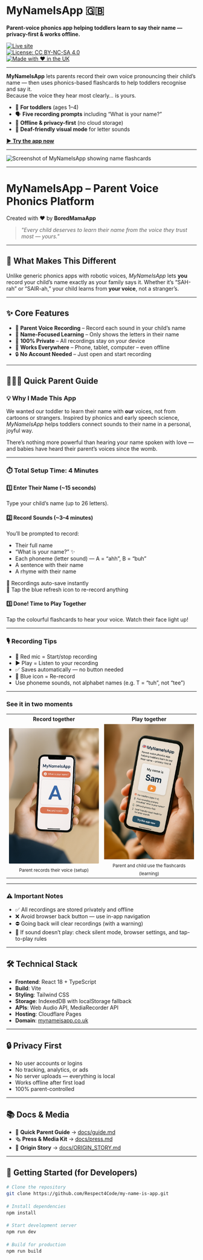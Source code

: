 # MyNameIsApp 🇬🇧  
**Parent-voice phonics app helping toddlers learn to say their name — privacy-first & works offline.**

[![Live site](https://img.shields.io/badge/Try%20it%20now-mynameisapp.co.uk-2ea44f?style=for-the-badge)](https://mynameisapp.co.uk)  
[![License: CC BY-NC-SA 4.0](https://img.shields.io/badge/License-CC%20BY--NC--SA%204.0-lightgrey.svg)](https://creativecommons.org/licenses/by-nc-sa/4.0/)  
[![Made with ❤️ in the UK](https://img.shields.io/badge/Made%20with%20%E2%9D%A4%EF%B8%8F-UK-red)](#)

---

**MyNameIsApp** lets parents record their own voice pronouncing their child’s name — then uses phonics-based flashcards to help toddlers recognise and say it.  
Because the voice they hear most clearly… is yours.

- 🎯 **For toddlers** (ages 1–4)  
- 🗣 **Five recording prompts** including “What is your name?”  
- 📴 **Offline & privacy-first** (no cloud storage)  
- 🦻 **Deaf-friendly visual mode** for letter sounds

[**▶ Try the app now**](https://mynameisapp.co.uk)

---

<picture>
  <source media="(max-width: 600px)" srcset="docs/screenshot-mobile.png">
  <img src="docs/screenshot.png" alt="Screenshot of MyNameIsApp showing name flashcards">
</picture>

---

# MyNameIsApp – Parent Voice Phonics Platform

Created with ❤️ by **BoredMamaApp**

> *"Every child deserves to learn their name from the voice they trust most — yours."*

---

## 🌟 What Makes This Different

Unlike generic phonics apps with robotic voices, *MyNameIsApp* lets **you** record your child’s name exactly as your family says it. Whether it’s “SAH-rah” or “SAIR-ah,” your child learns from **your voice**, not a stranger’s.

---

## ✨ Core Features

- 🎤 **Parent Voice Recording** – Record each sound in your child’s name  
- 🎯 **Name-Focused Learning** – Only shows the letters in their name  
- 💾 **100% Private** – All recordings stay on your device  
- 📱 **Works Everywhere** – Phone, tablet, computer – even offline  
- 🔒 **No Account Needed** – Just open and start recording

---

## 👨‍👩‍👧 Quick Parent Guide

### 💡 Why I Made This App
We wanted our toddler to learn their name with **our** voices, not from cartoons or strangers. Inspired by phonics and early speech science, *MyNameIsApp* helps toddlers connect sounds to their name in a personal, joyful way.

There’s nothing more powerful than hearing your name spoken with love — and babies have heard their parent’s voices since the womb.

---

### ⏱️ Total Setup Time: 4 Minutes

#### 1️⃣ Enter Their Name (~15 seconds)
Type your child’s name (up to 26 letters).

#### 2️⃣ Record Sounds (~3–4 minutes)
You’ll be prompted to record:
- Their full name  
- “What is your name?” ✨  
- Each phoneme (letter sound) — A = “ahh”, B = “buh”  
- A sentence with their name  
- A rhyme with their name

📢 Recordings auto-save instantly  
🔁 Tap the blue refresh icon to re-record anything

#### 3️⃣ Done! Time to Play Together
Tap the colourful flashcards to hear your voice. Watch their face light up!

---

### 🎙️ Recording Tips

- 🔴 Red mic = Start/stop recording  
- ▶️ Play = Listen to your recording  
- ✅ Saves automatically — no button needed  
- 🔄 Blue icon = Re-record  
- Use phoneme sounds, not alphabet names (e.g. T = “tuh”, not “tee”)

---

### See it in two moments

<table>
  <tr>
    <th align="center">Record together</th>
    <th align="center">Play together</th>
  </tr>
  <tr>
    <td align="center">
      <img src="docs/record-together.png" alt="Parent recording their voice in the app" width="420"><br/>
      <sub>Parent records their voice (setup)</sub>
    </td>
    <td align="center">
      <img src="docs/play-together.png" alt="Parent and child using flashcards together" width="420"><br/>
      <sub>Parent and child use the flashcards (learning)</sub>
    </td>
  </tr>
</table>

---

### ⚠️ Important Notes

- ✅ All recordings are stored privately and offline  
- ❌ Avoid browser back button — use in-app navigation  
- ⛔ Going back will clear recordings (with a warning)  
- 📵 If sound doesn’t play: check silent mode, browser settings, and tap-to-play rules

---

## 🛠️ Technical Stack

- **Frontend**: React 18 + TypeScript  
- **Build**: Vite  
- **Styling**: Tailwind CSS  
- **Storage**: IndexedDB with localStorage fallback  
- **APIs**: Web Audio API, MediaRecorder API  
- **Hosting**: Cloudflare Pages  
- **Domain**: [mynameisapp.co.uk](https://mynameisapp.co.uk)

---

## 🔒 Privacy First

- No user accounts or logins  
- No tracking, analytics, or ads  
- No server uploads — everything is local  
- Works offline after first load  
- 100% parent-controlled

---

## 📚 Docs & Media

- 📖 **Quick Parent Guide** → [docs/guide.md](docs/guide.md)  
- 🗞️ **Press & Media Kit** → [docs/press.md](docs/press.md)  
- 🎥 **Origin Story** → [docs/ORIGIN_STORY.md](docs/ORIGIN_STORY.md)

---

## 🚀 Getting Started (for Developers)

```bash
# Clone the repository
git clone https://github.com/Respect4Code/my-name-is-app.git

# Install dependencies
npm install

# Start development server
npm run dev

# Build for production
npm run build
